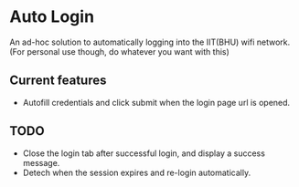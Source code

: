 # Auto Login
An ad-hoc solution to automatically logging into the IIT(BHU) wifi network.
(For personal use though, do whatever you want with this)


## Current features
- Autofill credentials and click submit when the login page url is opened.


## TODO
- Close the login tab after successful login, and display a success message.
- Detech when the session expires and re-login automatically.